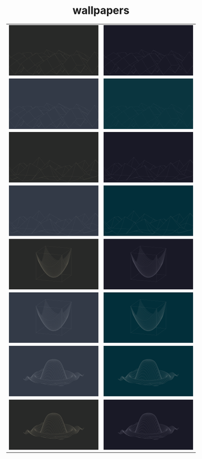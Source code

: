 <center><h1>wallpapers</h1>

<table>
	<tr>
	  <td width="50%"><img src="./wallpapers/gruvbox/sinxcosy-4k-gruvbox.png"></td>
	  <td width="50%"><img src="./wallpapers/catppuccin/sinxcosy-4k-catppuccin.png"></td>
	</tr>
	<tr>
	  <td width="50%"><img src="./wallpapers/nord/sinxcosy-4k-nord.png"></td>
	  <td width="50%"><img src="./wallpapers/solarized/sinxcosy-4k-solarized.png"></td>
	</tr>
	<tr>
	  <td width="50%"><img src="./wallpapers/gruvbox/esinxcosy-4k-gruvbox.png"></td>
	  <td width="50%"><img src="./wallpapers/catppuccin/esinxcosy-4k-catppuccin.png"></td>
	</tr>
	<tr>
	  <td width="50%"><img src="./wallpapers/nord/esinxcosy-4k-nord.png"></td>
	  <td width="50%"><img src="./wallpapers/solarized/esinxcosy-4k-solarized.png"></td>
	</tr>
	<tr>
	  <td width="50%"><img src="./wallpapers/gruvbox/x2y2-4k-gruvbox.png"></td>
	  <td width="50%"><img src="./wallpapers/catppuccin/x2y2-4k-catppuccin.png"></td>
	</tr>
	<tr>
	  <td width="50%"><img src="./wallpapers/nord/x2y2-4k-nord.png"></td>
	  <td width="50%"><img src="./wallpapers/solarized/x2y2-4k-solarized.png"></td>
	</tr>
	<tr>
	  <td width="50%"><img src="./wallpapers/nord/sinx2y2-4k-nord.png"></td>
	  <td width="50%"><img src="./wallpapers/solarized/sinx2y2-4k-solarized.png"></td>
	</tr>
	<tr>
	  <td width="50%"><img src="./wallpapers/gruvbox/sinx2y2-4k-gruvbox.png"></td>
	  <td width="50%"><img src="./wallpapers/catppuccin/sinx2y2-4k-catppuccin.png"></td>
	</tr>
</table>
